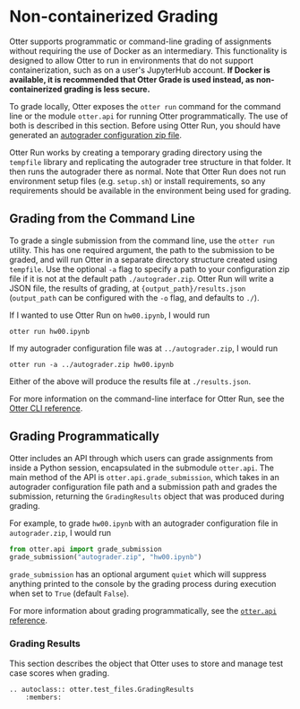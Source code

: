 # Non-containerized Grading

Otter supports programmatic or command-line grading of assignments without requiring the use of Docker as an intermediary. This functionality is designed to allow Otter to run in environments that do not support containerization, such as on a user's JupyterHub account. **If Docker is available, it is recommended that Otter Grade is used instead, as non-containerized grading is less secure.**

To grade locally, Otter exposes the `otter run` command for the command line or the module `otter.api` for running Otter programmatically. The use of both is described in this section. Before using Otter Run, you should have generated an [autograder configuration zip file](../otter_generate/index.md).

Otter Run works by creating a temporary grading directory using the `tempfile` library and replicating the autograder tree structure in that folder. It then runs the autograder there as normal. Note that Otter Run does not run environment setup files (e.g. `setup.sh`) or install requirements, so any requirements should be available in the environment being used for grading.

## Grading from the Command Line

To grade a single submission from the command line, use the `otter run` utility. This has one required argument, the path to the submission to be graded, and will run Otter in a separate directory structure created using `tempfile`. Use the optional `-a` flag to specify a path to your configuration zip file if it is not at the default path `./autograder.zip`. Otter Run will write a JSON file, the results of grading, at `{output_path}/results.json` (`output_path` can be configured with the `-o` flag, and defaults to `./`).

If I wanted to use Otter Run on `hw00.ipynb`, I would run

```
otter run hw00.ipynb
```

If my autograder configuration file was at `../autograder.zip`, I would run

```
otter run -a ../autograder.zip hw00.ipynb
```

Either of the above will produce the results file at `./results.json`. 

For more information on the command-line interface for Otter Run, see the [Otter CLI reference](../../cli_reference.md).

## Grading Programmatically

Otter includes an API through which users can grade assignments from inside a Python session, encapsulated in the submodule `otter.api`. The main method of the API is `otter.api.grade_submission`, which takes in an autograder configuration file path and a submission path and grades the submission, returning the `GradingResults` object that was produced during grading.

For example, to grade `hw00.ipynb` with an autograder configuration file in `autograder.zip`, I would run

```python
from otter.api import grade_submission
grade_submission("autograder.zip", "hw00.ipynb")
```

`grade_submission` has an optional argument `quiet` which will suppress anything printed to the console by the grading process during execution when set to `True` (default `False`).

For more information about grading programmatically, see the [`otter.api` reference](../../api_reference.md).

### Grading Results

This section describes the object that Otter uses to store and manage test case scores when grading. 

```eval_rst
.. autoclass:: otter.test_files.GradingResults
    :members:
```
